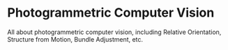# Photogrammetric Computer Vision
All about photogrammetric computer vision, including Relative Orientation, Structure from Motion, Bundle Adjustment, etc.
